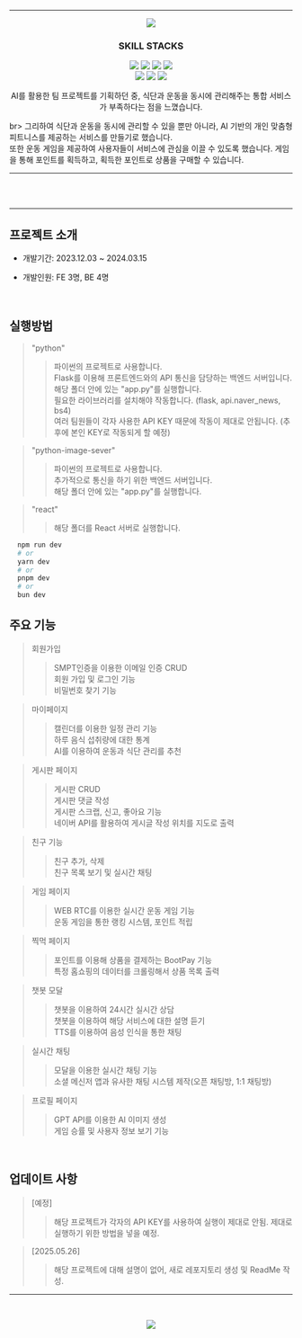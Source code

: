 *****
<p align='center'>
  <img src= "https://capsule-render.vercel.app/api?type=soft&color=auto&text=FitMe&fontSize=50&animation=twinkling"/>
</p>

<h3 align='center'>
  SKILL STACKS <br/>
</h3>
<p align='center'>
  <img src="https://img.shields.io/badge/javascript-%23323330.svg?style=for-the-badge&logo=javascript&logoColor=%23F7DF1E"/>
  <img src="https://img.shields.io/badge/html5-%23E34F26.svg?style=for-the-badge&logo=html5&logoColor=white"/>
  <img src="https://img.shields.io/badge/flask-%23000.svg?style=for-the-badge&logo=flask&logoColor=white"/>
  <img src="https://img.shields.io/badge/react-%2320232a.svg?style=for-the-badge&logo=react&logoColor=%2361DAFB"/>
  <br/>
  <img src="https://img.shields.io/badge/jquery-%230769AD.svg?style=for-the-badge&logo=jquery&logoColor=white"/>
  <img src="https://img.shields.io/badge/-selenium-%43B02A?style=for-the-badge&logo=selenium&logoColor=white"/>
  <img src="https://img.shields.io/badge/chatGPT-74aa9c?style=for-the-badge&logo=openai&logoColor=white"/>
  
</br>
<p align='center'>
AI를 활용한 팀 프로젝트를 기획하던 중, 식단과 운동을 동시에 관리해주는 통합 서비스가 부족하다는 점을 느꼈습니다.</p>br>
그리하여 식단과 운동을 동시에 관리할 수 있을 뿐만 아니라, AI 기반의 개인 맞춤형 피트니스를 제공하는 서비스를 만들기로 했습니다.</br>
또한 운동 게임을 제공하여 사용자들이 서비스에 관심을 이끌 수 있도록 했습니다. 게임을 통해 포인트를 획득하고, 획득한 포인트로 상품을 구매할 수 있습니다.</br>
</p>

*****

<br/><br/>



*****

##  프로젝트 소개
+ 개발기간: 2023.12.03 ~ 2024.03.15
  
+ 개발인원: FE 3명, BE 4명

<br/>

## 실행방법
> "python"
>> 파이썬의 프로젝트로 사용합니다.<br/>
>> Flask를 이용해 프론트엔드와의 API 통신을 담당하는 백엔드 서버입니다.<br/>
>> 해당 폴더 안에 있는 "app.py"를 실행합니다.<br/>
>> 필요한 라이브러리를 설치해야 작동합니다. (flask, api.naver_news, bs4)<br/>
>> 여러 팀원들이 각자 사용한 API KEY 때문에 작동이 제대로 안됩니다. (추후에 본인 KEY로 작동되게 할 예정)

> "python-image-sever"
>> 파이썬의 프로젝트로 사용합니다.<br/>
>> 추가적으로 통신을 하기 위한 백엔드 서버입니다.<br/>
>> 해당 폴더 안에 있는 "app.py"를 실행합니다.<br/>

> "react"
>> 해당 폴더를 React 서버로 실행합니다.<br/>
```bash
  npm run dev
  # or
  yarn dev
  # or
  pnpm dev
  # or
  bun dev
```

## 주요 기능
> 회원가입
>> SMPT인증을 이용한 이메일 인증 CRUD<br/>
>> 회원 가입 및 로그인 기능<br/>
>> 비밀번호 찾기 기능<br/>

> 마이페이지
>> 캘린더를 이용한 일정 관리 기능<br/>
>> 하루 음식 섭취량에 대한 통계<br/>
>> AI를 이용하여 운동과 식단 관리를 추천<br/>

> 게시판 페이지
>> 게시판 CRUD<br/>
>> 게시판 댓글 작성<br/>
>> 게시판 스크랩, 신고, 좋아요 기능<br/>
>> 네이버 API를 활용하여 게시글 작성 위치를 지도로 출력<br/>

> 친구 기능
>> 친구 추가, 삭제<br/>
>> 친구 목록 보기 및 실시간 채팅<br/>

> 게임 페이지
>> WEB RTC를 이용한 실시간 운동 게임 기능<br/>
>> 운동 게임을 통한 랭킹 시스템, 포인트 적립<br/>

> 찍먹 페이지
>> 포인트를 이용해 상품을 결제하는 BootPay 기능<br/>
>> 특정 홈쇼핑의 데이터를 크롤링해서 상품 목록 출력<br/>

> 챗봇 모달
>> 챗봇을 이용하여 24시간 실시간 상담<br/>
>> 챗봇을 이용하여 해당 서비스에 대한 설명 듣기<br/>
>> TTS를 이용하여 음성 인식을 통한 채팅<br/>

> 실시간 채팅
>> 모달을 이용한 실시간 채팅 기능<br/>
>> 소셜 메신저 앱과 유사한 채팅 시스템 제작(오픈 채팅방, 1:1 채팅방)<br/>

> 프로필 페이지
>> GPT API를 이용한 AI 이미지 생성<br/>
>> 게임 승률 및 사용자 정보 보기 기능<br/>
<br/>

## 업데이트 사항
>[예정]
>>해당 프로젝트가 각자의 API KEY를 사용하여 실행이 제대로 안됨. 제대로 실행하기 위한 방법을 넣을 예정.

>[2025.05.26]
>>해당 프로젝트에 대해 설명이 없어, 새로 레포지토리 생성 및 ReadMe 작성.

*****

<br/>

<p align='center'>
  <a href="https://minsehong.github.io/">
    <img src="https://capsule-render.vercel.app/api?type=cylinder&color=auto&text=More%20About%20Project&fontAlignY=45&fontSize=40&height=150&animation=blinking&desc=https://minsehong.github.io/&descAlignY=70">
    </img>
  </a>
</p>
